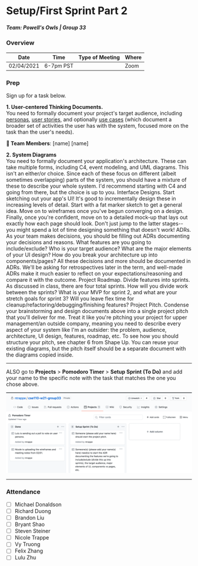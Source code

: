 # Setup/First Sprint Part 2
##### Team: Powell's Owls | Group 33

### Overview
| Date       | Time      | Type of Meeting   | Where   |
| ---------- | --------- | ----------------- | ------- |
| 02/04/2021 | 6-7pm PST |          | Zoom    |


### Prep
Sign up for a task below. 

**1. User-centered Thinking Documents.** <br/>
You need to formally document your project's target audience, including [personas](http://opendesignkit.org/methods/personas/), 
[user stories](https://en.wikipedia.org/wiki/User_story), and optionally [use cases](https://en.wikipedia.org/wiki/Use_case)
(which document a broader set of activities the user has with the system, focused more on the task than the user's needs).

**:pencil: Team Members**: \[name\] \[name\]
  
**2. System Diagrams** <br/>
You need to formally document your application's architecture. These can take multiple forms, including C4, event modeling, and UML diagrams. This isn't an either/or choice. Since each of these focus on different (albeit sometimes overlapping) parts of the system, you should have a mixture of these to describe your whole system. I'd recommend starting with C4 and going from there, but the choice is up to you.
Interface Designs. Start sketching out your app's UI! It's good to incrementally design these in increasing levels of detail. Start with a fat marker sketch to get a general idea. Move on to wireframes once you've begun converging on a design. Finally, once you're confident, move on to a detailed mock-up that lays out exactly how each page should look. Don't just jump to the latter stages--you might spend a lot of time designing something that doesn't work!
ADRs. As your team makes decisions, you should be filling out ADRs documenting your decisions and reasons. What features are you going to include/exclude? Who is your target audience? What are the major elements of your UI design? How do you break your architecture up into components/pages? All these decisions and more should be documented in ADRs. We'll be asking for retrospectives later in the term, and well-made ADRs make it much easier to reflect on your expectations/reasoning and compare it with the outcome.
Project Roadmap. Divide features into sprints. As discussed in class, there are four total sprints. How will you divide work between the sprints? What is your MVP for sprint 2, and what are your stretch goals for sprint 3? Will you leave flex time for cleanup/refactoring/debugging/finishing features?
Project Pitch. Condense your brainstorming and design documents above into a single project pitch that you'll deliver for me. Treat it like you're pitching your project for upper management/an outside company, meaning you need to describe every aspect of your system like I'm an outsider: the problem, audience, architecture, UI design, features, roadmap, etc. To see how you should structure your pitch, see chapter 6 from Shape Up. You can reuse your existing diagrams, but the pitch itself should be a separate document with the diagrams copied inside.

---

ALSO go to **Projects** > **Pomodoro Timer** > **Setup Sprint (To Do)** and add your name to the specific note with the task that matches the one you chose above.

![project_todo](images/project_cards.png)

---

### Attendance
- [ ] Michael Donaldson
- [ ] Richard Duong
- [ ] Brandon Liu
- [ ] Bryant Shao
- [ ] Steven Steiner
- [ ] Nicole Trappe
- [ ] Vy Truong
- [ ] Felix Zhang
- [ ] Lulu Zhu
